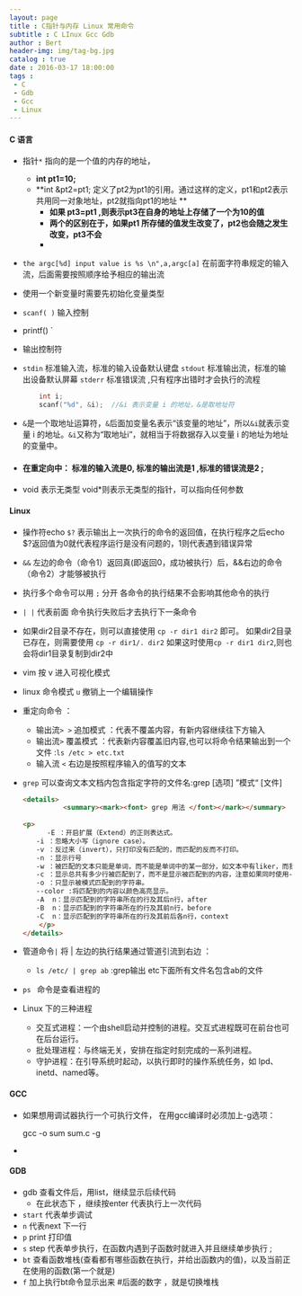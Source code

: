```yaml
---
layout: page
title : C指针与内存 Linux 常用命令
subtitle : C LInux Gcc Gdb
author : Bert
header-img: img/tag-bg.jpg
catalog : true
date : 2016-03-17 18:00:00
tags :
 - C
 - Gdb
 - Gcc
 - Linux 
---
```


#### C 语言

- 指针`*` 指向的是一个值的内存的地址，
  - **int pt1=10;** 
  - **int &pt2=pt1; 定义了pt2为pt1的引用。通过这样的定义，pt1和pt2表示共用同一对象地址，pt2就指向pt1的地址 **
    - **如果 pt3=pt1 ,则表示pt3在自身的地址上存储了一个为10的值**
    - **两个的区别在于，如果pt1 所存储的值发生改变了，pt2也会随之发生改变，pt3不会**
    - 

- `the argc[%d] input value is %s \n",a,argc[a]` 在前面字符串规定的输入流，后面需要按照顺序给予相应的输出流

- 使用一个新变量时需要先初始化变量类型

- `scanf( )`     输入控制

- printf() ` 

- 输出控制符 

- `stdin` 标准输入流，标准的输入设备默认键盘 `stdout` 标准输出流，标准的输出设备默认屏幕 `stderr` 标准错误流 ,只有程序出错时才会执行的流程

  ```c
      int i;
      scanf("%d", &i);  //&i 表示变量 i 的地址，&是取地址符
  ```

- `&`是一个取地址运算符，`&`后面加变量名表示“该变量的地址”，所以`&i`就表示变量 i 的地址。`&i`又称为“取地址i”，就相当于将数据存入以变量 i 的地址为地址的变量中。

- #### 在重定向中： 标准的输入流是0, 标准的输出流是1 ,标准的错误流是2 ;

- void 表示无类型  void*则表示无类型的指针，可以指向任何参数



#### Linux

- 操作符echo `$?` 表示输出上一次执行的命令的返回值，在执行程序之后echo $?返回值为0就代表程序运行是没有问题的，1则代表遇到错误异常

- `&&` 左边的命令（命令1）返回真(即返回0，成功被执行）后，&&右边的命令（命令2）才能够被执行
- 执行多个命令可以用 `;` 分开 各命令的执行结果不会影响其他命令的执行
- `| |` 代表前面 命令执行失败后才去执行下一条命令
- 如果dir2目录不存在，则可以直接使用
  `cp -r dir1 dir2`
  即可。
  如果dir2目录已存在，则需要使用
  `cp -r dir1/. dir2`
  如果这时使用`cp -r dir1 dir2`,则也会将dir1目录复制到dir2中
- vim 按  v 进入可视化模式
- linux 命令模式 `u` 撤销上一个编辑操作
- 重定向命令 ：
  - 输出流`> >` 追加模式 ：代表不覆盖内容，有新内容继续往下方输入
  - 输出流`>`   覆盖模式 ：代表新内容覆盖旧内容,也可以将命令结果输出到一个文件 :`ls /etc > etc.txt` 
  - 输入流 `<`  右边是按照程序输入的值写的文本

- `grep` 可以查询文本文档内包含指定字符的文件名:grep  [选项]  ”模式“  [文件]

  ```html
  <details>
  			<summary><mark><font> grep 用法 </font></mark></summary>
      
  <p>
        -E ：开启扩展（Extend）的正则表达式。
  　　-i ：忽略大小写（ignore case）。
  　　-v ：反过来（invert），只打印没有匹配的，而匹配的反而不打印。
  　　-n ：显示行号
  　　-w ：被匹配的文本只能是单词，而不能是单词中的某一部分，如文本中有liker，而我搜寻的只是like，就可以使用-w选项来避免匹配liker
  　　-c ：显示总共有多少行被匹配到了，而不是显示被匹配到的内容，注意如果同时使用-cv选项是显示有多少行没有被匹配到。
  　　-o ：只显示被模式匹配到的字符串。
  　　--color :将匹配到的内容以颜色高亮显示。
  　　-A  n：显示匹配到的字符串所在的行及其后n行，after
  　　-B  n：显示匹配到的字符串所在的行及其前n行，before
  　　-C  n：显示匹配到的字符串所在的行及其前后各n行，context
      </p>
  </details>
  ```

- 管道命令`|`  将 | 左边的执行结果通过管道引流到右边 ：
  
  - `ls /etc/ | grep ab` :grep输出 etc下面所有文件名包含ab的文件
- `ps ` 命令是查看进程的
- Linux 下的三种进程
  - 交互式进程：一个由shell启动并控制的进程。交互式进程既可在前台也可在后台运行。
  - 批处理进程：与终端无关，安排在指定时刻完成的一系列进程。
  -  守护进程：在引导系统时起动，以执行即时的操作系统任务，如 lpd、inetd、named等。

#### GCC

* 如果想用调试器执行一个可执行文件， 在用gcc编译时必须加上-g选项：

  gcc -o sum sum.c -g

* 

#### GDB

* gdb 查看文件后，用list，继续显示后续代码
  * 在此状态下 ，继续按enter 代表执行上一次代码
* `start` 代表单步调试
* `n`  代表next 下一行
* `p`  print  打印值
* `s`  step 代表单步执行，在函数内遇到子函数时就进入并且继续单步执行 ;
* `bt`  查看函数堆栈(查看都有哪些函数在执行，并给出函数内的值)，以及当前正在使用的函数(第一个就是)
* `f`  加上执行bt命令显示出来 #后面的数字 ，就是切换堆栈